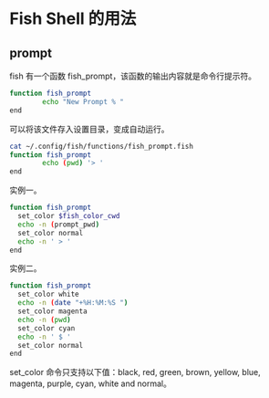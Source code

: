 # Fish Shell 的用法

## prompt

fish 有一个函数 fish_prompt，该函数的输出内容就是命令行提示符。

```bash
function fish_prompt
        echo "New Prompt % "
end
```

可以将该文件存入设置目录，变成自动运行。

```bash
cat ~/.config/fish/functions/fish_prompt.fish
function fish_prompt
        echo (pwd) '> '
end
```

实例一。

```bash
function fish_prompt
  set_color $fish_color_cwd
  echo -n (prompt_pwd)
  set_color normal
  echo -n ' > '
end
```

实例二。

```bash
function fish_prompt
  set_color white
  echo -n (date "+%H:%M:%S ")
  set_color magenta
  echo -n (pwd)
  set_color cyan
  echo -n ' $ '
  set_color normal
end
```

set_color 命令只支持以下值：black, red, green, brown, yellow, blue, magenta, purple, cyan, white and normal。
